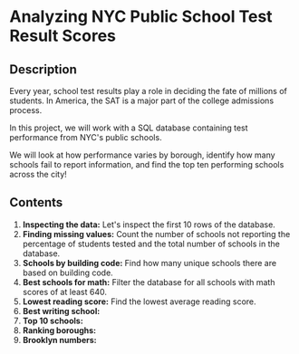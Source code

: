 # Analyzing NYC Public School Test Result Scores
## Description 
Every year, school test results play a role in deciding the fate of millions of students. In America, the SAT is a major part of the college admissions process.

In this project, we will work with a SQL database containing test performance from NYC's public schools.

We will look at how performance varies by borough, identify how many schools fail to report information, and find the top ten performing schools across the city!
## Contents
1. **Inspecting the data:** Let's inspect the first 10 rows of the database.
2. **Finding missing values:** Count the number of schools not reporting the percentage of students tested and the total number of schools in the database.
3. **Schools by building code:** Find how many unique schools there are based on building code.
4. **Best schools for math:** Filter the database for all schools with math scores of at least 640.
5. **Lowest reading score:** Find the lowest average reading score.
6. **Best writing school:**
7. **Top 10 schools:**
8. **Ranking boroughs:**
9. **Brooklyn numbers:**